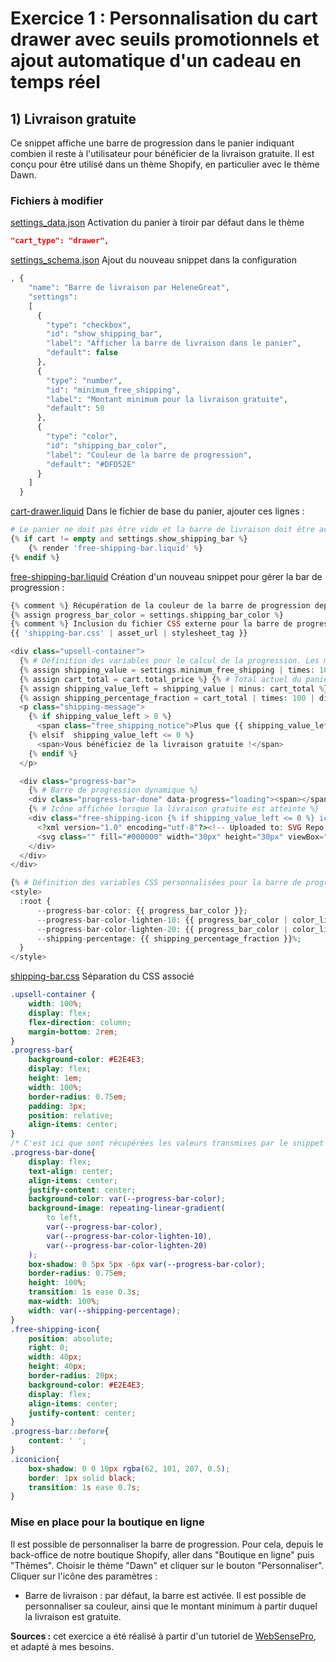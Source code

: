 # Exercice 1 : Personnalisation du cart drawer avec seuils promotionnels et ajout automatique d'un cadeau en temps réel

## 1) Livraison gratuite
Ce snippet affiche une barre de progression dans le panier indiquant combien il reste à l'utilisateur pour bénéficier de la livraison gratuite. Il est conçu pour être utilisé dans un thème Shopify, en particulier avec le thème Dawn.

### Fichiers à modifier
[settings_data.json](../config/settings_data.json) Activation du panier à tiroir par défaut dans le thème
```json
"cart_type": "drawer",
```
[settings_schema.json](../config/settings_schema.json) Ajout du nouveau snippet dans la configuration
```php
, {
    "name": "Barre de livraison par HeleneGreat",
    "settings":
    [
      {
        "type": "checkbox",
        "id": "show_shipping_bar",
        "label": "Afficher la barre de livraison dans le panier",
        "default": false
      },
      {
        "type": "number",
        "id": "minimum_free_shipping",
        "label": "Montant minimum pour la livraison gratuite",
        "default": 50
      },
      {
        "type": "color",
        "id": "shipping_bar_color",
        "label": "Couleur de la barre de progression",
        "default": "#DFD52E"
      }
    ]
  }
```

[cart-drawer.liquid](../snippets/cart-drawer.liquid) Dans le fichier de base du panier, ajouter ces lignes :
```php
# Le panier ne doit pas être vide et la barre de livraison doit être activée
{% if cart != empty and settings.show_shipping_bar %}
    {% render 'free-shipping-bar.liquid' %}
{% endif %}
```

[free-shipping-bar.liquid](../snippets/free-shipping-bar.liquid) Création d'un nouveau snippet pour gérer la bar de progression :
```php
{% comment %} Récupération de la couleur de la barre de progression depuis les paramètres du thème {% endcomment %}
{% assign progress_bar_color = settings.shipping_bar_color %}
{% comment %} Inclusion du fichier CSS externe pour la barre de progression {% endcomment %}
{{ 'shipping-bar.css' | asset_url | stylesheet_tag }}

<div class="upsell-container">
  {% # Définition des variables pour le calcul de la progression. Les montants sont multipliés par 100 car les prix sont stockés en centimes. %}
  {% assign shipping_value = settings.minimum_free_shipping | times: 100 %} {% # Montant minimum pour la livraison gratuite %}
  {% assign cart_total = cart.total_price %} {% # Total actuel du panier %}
  {% assign shipping_value_left = shipping_value | minus: cart_total %} {% # Montant restant avant d'obtenir la livraison gratuite %}
  {% assign shipping_percentage_fraction = cart_total | times: 100 | divided_by: shipping_value %} {% # Pourcentage de progression %}
  <p class="shipping-message">
    {% if shipping_value_left > 0 %}
      <span class="free_shipping_notice">Plus que {{ shipping_value_left | money }} pour bénéficier de la livraison gratuite.</span>
    {% elsif  shipping_value_left <= 0 %}
      <span>Vous bénéficiez de la livraison gratuite !</span>
    {% endif %}
  </p>

  <div class="progress-bar">
    {% # Barre de progression dynamique %}
    <div class="progress-bar-done" data-progress="loading"><span></span></div>
    {% # Icône affichée lorsque la livraison gratuite est atteinte %}
    <div class="free-shipping-icon {% if shipping_value_left <= 0 %} iconicion {% endif %}"> 
      <?xml version="1.0" encoding="utf-8"?><!-- Uploaded to: SVG Repo, www.svgrepo.com, Generator: SVG Repo Mixer Tools -->
      <svg class="" fill="#000000" width="30px" height="30px" viewBox="0 -64 640 640" xmlns="http://www.w3.org/2000/svg"><path d="M624 352h-16V243.9c0-12.7-5.1-24.9-14.1-33.9L494 110.1c-9-9-21.2-14.1-33.9-14.1H416V48c0-26.5-21.5-48-48-48H112C85.5 0 64 21.5 64 48v48H8c-4.4 0-8 3.6-8 8v16c0 4.4 3.6 8 8 8h272c4.4 0 8 3.6 8 8v16c0 4.4-3.6 8-8 8H40c-4.4 0-8 3.6-8 8v16c0 4.4 3.6 8 8 8h208c4.4 0 8 3.6 8 8v16c0 4.4-3.6 8-8 8H8c-4.4 0-8 3.6-8 8v16c0 4.4 3.6 8 8 8h208c4.4 0 8 3.6 8 8v16c0 4.4-3.6 8-8 8H64v128c0 53 43 96 96 96s96-43 96-96h128c0 53 43 96 96 96s96-43 96-96h48c8.8 0 16-7.2 16-16v-32c0-8.8-7.2-16-16-16zM160 464c-26.5 0-48-21.5-48-48s21.5-48 48-48 48 21.5 48 48-21.5 48-48 48zm320 0c-26.5 0-48-21.5-48-48s21.5-48 48-48 48 21.5 48 48-21.5 48-48 48zm80-208H416V144h44.1l99.9 99.9V256z"/></svg>
    </div>
  </div>
</div>

{% # Définition des variables CSS personnalisées pour la barre de progression %}
<style>
  :root {
      --progress-bar-color: {{ progress_bar_color }};
      --progress-bar-color-lighten-10: {{ progress_bar_color | color_lighten: 10 }};
      --progress-bar-color-lighten-20: {{ progress_bar_color | color_lighten: 20 }};
      --shipping-percentage: {{ shipping_percentage_fraction }}%;
  }
</style>
```
[shipping-bar.css](../assets/shipping-bar.css) Séparation du CSS associé
```css
.upsell-container {
    width: 100%;
    display: flex;
    flex-direction: column;
    margin-bottom: 2rem;
}
.progress-bar{
    background-color: #E2E4E3;
    display: flex;
    height: 1em;
    width: 100%;
    border-radius: 0.75em;
    padding: 3px;
    position: relative;
    align-items: center;
}
/* C'est ici que sont récupérées les valeurs transmises par le snippet */
.progress-bar-done{
    display: flex;
    text-align: center;
    align-items: center;
    justify-content: center;
    background-color: var(--progress-bar-color);
    background-image: repeating-linear-gradient(
        to left,
        var(--progress-bar-color),
        var(--progress-bar-color-lighten-10),
        var(--progress-bar-color-lighten-20)
    );
    box-shadow: 0 5px 5px -6px var(--progress-bar-color);
    border-radius: 0.75em;
    height: 100%;
    transition: 1s ease 0.3s;
    max-width: 100%;
    width: var(--shipping-percentage);
}
.free-shipping-icon{
    position: absolute;
    right: 0;
    width: 40px;
    height: 40px;
    border-radius: 20px;
    background-color: #E2E4E3;
    display: flex;
    align-items: center;
    justify-content: center;
}
.progress-bar::before{
    content: ' ';
}
.iconicion{
    box-shadow: 0 0 10px rgba(62, 101, 207, 0.5);
    border: 1px solid black;
    transition: 1s ease 0.7s;
}
```

### Mise en place pour la boutique en ligne
Il est possible de personnaliser la barre de progression. Pour cela, depuis le back-office de notre boutique Shopify, aller dans "Boutique en ligne" puis "Thèmes".
Choisir le thème "Dawn" et cliquer sur le bouton "Personnaliser".
Cliquer sur l'icône des paramètres : 
- Barre de livraison : par défaut, la barre est activée. Il est possible de personnaliser sa couleur, ainsi que le montant minimum à partir duquel la livraison est gratuite.

**Sources :** cet exercice a été réalisé à partir d'un tutoriel de [WebSensePro](https://websensepro.com/blog/how-to-add-free-shipping-upsell-in-shopify-cart-without-app/), et adapté à mes besoins.

##